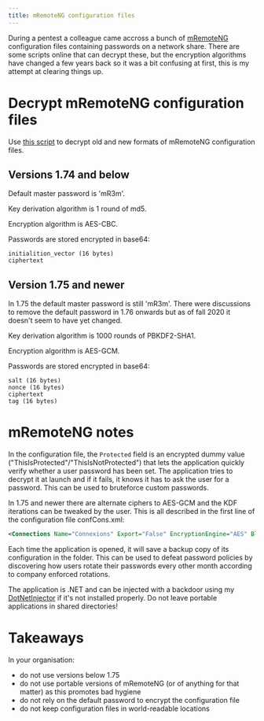 ```yaml
---
title: mRemoteNG configuration files
---
```


During a pentest a colleague came accross a bunch of [mRemoteNG](https://mremoteng.org/) configuration files containing passwords on a network share. There are some scripts online that can decrypt these, but the encryption algorithms have changed a few years back so it was a bit confusing at first, this is my attempt at clearing things up.


Decrypt mRemoteNG configuration files
=====================================

Use [this script](https://github.com/gquere/mRemoteNG_password_decrypt) to decrypt old and new formats of mRemoteNG configuration files.


Versions 1.74 and below
-----------------------
Default master password is 'mR3m'.

Key derivation algorithm is 1 round of md5.

Encryption algorithm is AES-CBC.

Passwords are stored encrypted in base64:
```
initialition_vector (16 bytes)
ciphertext
```


Version 1.75 and newer
-----------------------
In 1.75 the default master password is still 'mR3m'. There were discussions to remove the default password in 1.76 onwards but as of fall 2020 it doesn't seem to have yet changed.

Key derivation algorithm is 1000 rounds of PBKDF2-SHA1.

Encryption algorithm is AES-GCM.

Passwords are stored encrypted in base64:
```
salt (16 bytes)
nonce (16 bytes)
ciphertext
tag (16 bytes)
```


mRemoteNG notes
===============

In the configuration file, the ```Protected``` field is an encrypted dummy value ("ThisIsProtected"/"ThisIsNotProtected") that lets the application quickly verify whether a user password has been set. The application tries to decrypt it at launch and if it fails, it knows it has to ask the user for a password. This can be used to bruteforce custom passwords.

In 1.75 and newer there are alternate ciphers to AES-GCM and the KDF iterations can be tweaked by the user. This is all described in the first line of the configuration file confCons.xml:
```xml
<Connections Name="Connexions" Export="False" EncryptionEngine="AES" BlockCipherMode="GCM" KdfIterations="1000" FullFileEncryption="False" Protected="0RlaSZ8kZayRzE3yO2agQWIXUV5EW3ZWDJ3Pm2SV4yKJaZyYWSxrFgjtbM8RcO1ebkkTuRerKXmfdUmM7oVFZ1M/" ConfVersion="2.6">
```

Each time the application is opened, it will save a backup copy of its configuration in the folder. This can be used to defeat password policies by discovering how users rotate their passwords every other month according to company enforced rotations.

The application is .NET and can be injected with a backdoor using my [DotNetInjector](https://github.com/gquere/DotNetInjector) if it's not installed properly. Do not leave portable applications in shared directories!


Takeaways
=========
In your organisation:

* do not use versions below 1.75
* do not use portable versions of mRemoteNG (or of anything for that matter) as this promotes bad hygiene
* do not rely on the default password to encrypt the configuration file
* do not keep configuration files in world-readable locations
